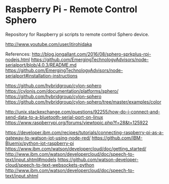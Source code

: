 # Raspberry Pi - Remote Control Sphero
Repository for Raspberry pi scripts to remote control Sphero device.

http://www.youtube.com/user/itirohidaka



References:
http://blog.jongallant.com/2016/08/sphero-sprkplus-rpi-nodejs.html
https://github.com/EmergingTechnologyAdvisors/node-serialport/blob/4.0.3/README.md
https://github.com/EmergingTechnologyAdvisors/node-serialport#installation-instructions

https://github.com/hybridgroup/cylon-sphero
https://cylonjs.com/documentation/platforms/sphero/
https://github.com/hybridgroup/cylon-sphero
https://github.com/hybridgroup/cylon-sphero/tree/master/examples/color

http://unix.stackexchange.com/questions/92255/how-do-i-connect-and-send-data-to-a-bluetooth-serial-port-on-linux
https://www.raspberrypi.org/forums/viewtopic.php?f=28&t=125922

https://developer.ibm.com/recipes/tutorials/connecting-raspberry-pi-as-a-gateway-to-watson-iot-using-node-red/
https://github.com/IBM-Bluemix/python-iot-raspberry-pi
https://www.ibm.com/watson/developercloud/doc/getting_started/
http://www.ibm.com/watson/developercloud/doc/speech-to-text/input.shtml#models
https://github.com/watson-developer-cloud/speech-to-text-websockets-python
http://www.ibm.com/watson/developercloud/doc/speech-to-text/input.shtml

